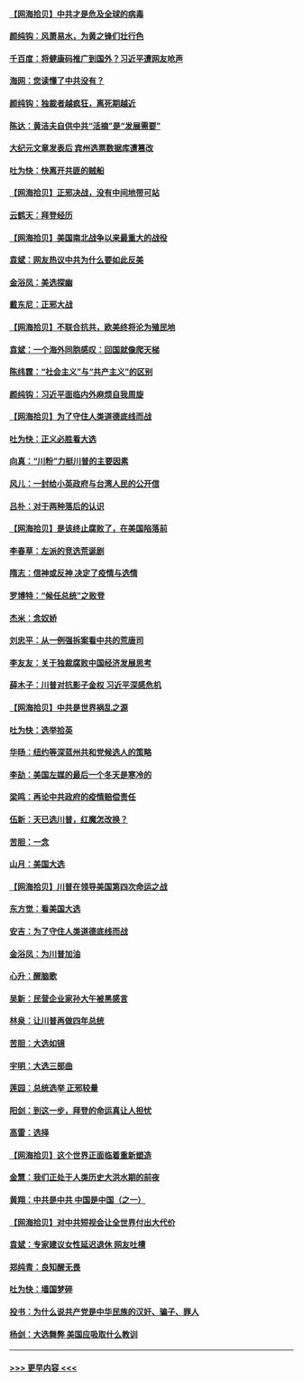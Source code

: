#### [【网海拾贝】中共才是危及全球的病毒](../pages/nsc993/n12571204.md?t=11241902) 
#### [颜纯钩：风萧易水，为黄之锋们壮行色](../pages/nsc993/n12571487.md?t=11241902) 
#### [千百度：将健康码推广到国外？习近平遭网友呛声](../pages/nsc993/n12570808.md?t=11241902) 
#### [海网：您读懂了中共没有？](../pages/nsc993/n12570487.md?t=11241902) 
#### [颜纯钩：独裁者越疯狂，离死期越近](../pages/nsc993/n12569055.md?t=11241902) 
#### [陈达：黄洁夫自供中共“活摘”是“发展需要”](../pages/nsc993/n12568541.md?t=11241902) 
#### [大纪元文章发表后 宾州选票数据库遭篡改](../pages/nsc993/n12568105.md?t=11241902) 
#### [吐为快：快离开共匪的贼船](../pages/nsc993/n12568462.md?t=11241902) 
#### [【网海拾贝】正邪决战，没有中间地带可站](../pages/nsc993/n12568439.md?t=11241902) 
#### [云鹤天：拜登经历](../pages/nsc993/n12567294.md?t=11241902) 
#### [【网海拾贝】美国南北战争以来最重大的战役](../pages/nsc993/n12567247.md?t=11241902) 
#### [袁斌：网友热议中共为什么要如此反美](../pages/nsc993/n12567162.md?t=11241902) 
#### [金浴凤：美选探幽](../pages/nsc993/n12567147.md?t=11241902) 
#### [戴东尼：正邪大战](../pages/nsc993/n12567033.md?t=11241902) 
#### [【网海拾贝】不联合抗共，欧美终将沦为殖民地](../pages/nsc993/n12565068.md?t=11241902) 
#### [袁斌：一个海外同胞感叹：回国就像爬天梯](../pages/nsc993/n12564986.md?t=11241902) 
#### [陈纬霆：“社会主义”与“共产主义”的区别](../pages/nsc993/n12562417.md?t=11241902) 
#### [颜纯钩：习近平面临内外麻烦自我周旋](../pages/nsc993/n12563356.md?t=11241902) 
#### [【网海拾贝】为了守住人类道德底线而战](../pages/nsc993/n12562542.md?t=11241902) 
#### [吐为快：正义必胜看大选](../pages/nsc993/n12561967.md?t=11241902) 
#### [向真：“川粉”力挺川普的主要因素](../pages/nsc993/n12560774.md?t=11241902) 
#### [风儿：一封给小英政府与台湾人民的公开信](../pages/nsc993/n12560581.md?t=11241902) 
#### [吕朴：对于两种落后的认识](../pages/nsc993/n12560492.md?t=11241902) 
#### [【网海拾贝】是该终止腐败了，在美国陷落前](../pages/nsc993/n12559936.md?t=11241902) 
#### [李春草：左派的竞选荒诞剧](../pages/nsc993/n12558380.md?t=11241902) 
#### [隋志：信神或反神 决定了疫情与选情](../pages/nsc993/n12558255.md?t=11241902) 
#### [罗博特：“候任总统”之败登](../pages/nsc993/n12558189.md?t=11241902) 
#### [杰米：念奴娇](../pages/nsc993/n12558174.md?t=11241902) 
#### [刘忠平：从一例强拆案看中共的荒唐司](../pages/nsc993/n12558036.md?t=11241902) 
#### [李友友：关于独裁腐败中国经济发展思考](../pages/nsc993/n12558004.md?t=11241902) 
#### [薛木子：川普对抗影子金权 习近平深感危机](../pages/nsc993/n12557342.md?t=11241902) 
#### [【网海拾贝】中共是世界祸乱之源](../pages/nsc993/n12555353.md?t=11241902) 
#### [吐为快：选举拾英](../pages/nsc993/n12555041.md?t=11241902) 
#### [华旸：纽约等深蓝州共和党候选人的策略](../pages/nsc993/n12554309.md?t=11241902) 
#### [李劼：美国左媒的最后一个冬天是寒冷的](../pages/nsc993/n12552947.md?t=11241902) 
#### [梁鸣：再论中共政府的疫情赔偿责任](../pages/nsc993/n12553012.md?t=11241902) 
#### [伍新：天已选川普，红魔怎改换？](../pages/nsc993/n12552970.md?t=11241902) 
#### [苦胆：一念](../pages/nsc993/n12552957.md?t=11241902) 
#### [山月：美国大选](../pages/nsc993/n12552446.md?t=11241902) 
#### [【网海拾贝】川普在领导美国第四次命运之战](../pages/nsc993/n12551973.md?t=11241902) 
#### [东方觉：看美国大选](../pages/nsc993/n12551647.md?t=11241902) 
#### [安吉：为了守住人类道德底线而战](../pages/nsc993/n12551111.md?t=11241902) 
#### [金浴凤：为川普加油](../pages/nsc993/n12551085.md?t=11241902) 
#### [心升：醒脑歌](../pages/nsc993/n12550984.md?t=11241902) 
#### [吴新：民营企业家孙大午被黑感言](../pages/nsc993/n12550656.md?t=11241902) 
#### [林泉：让川普再做四年总统](../pages/nsc993/n12550640.md?t=11241902) 
#### [苦胆：大选如镜](../pages/nsc993/n12550630.md?t=11241902) 
#### [宇明：大选三部曲](../pages/nsc993/n12550603.md?t=11241902) 
#### [莲园：总统选举 正邪较量](../pages/nsc993/n12550594.md?t=11241902) 
#### [阳剑：到这一步，拜登的命运真让人担忧](../pages/nsc993/n12549093.md?t=11241902) 
#### [高雷：选择](../pages/nsc993/n12549087.md?t=11241902) 
#### [【网海拾贝】这个世界正面临着重新塑造](../pages/nsc993/n12548326.md?t=11241902) 
#### [金慧：我们正处于人类历史大洪水期的前夜](../pages/nsc993/n12547914.md?t=11241902) 
#### [黄翔：中共是中共 中国是中国（之一）](../pages/nsc993/n12547576.md?t=11241902) 
#### [【网海拾贝】对中共短视会让全世界付出大代价](../pages/nsc993/n12546043.md?t=11241902) 
#### [袁斌：专家建议女性延迟退休 网友吐槽](../pages/nsc993/n12545424.md?t=11241902) 
#### [郑纯青：良知醒无畏](../pages/nsc993/n12545394.md?t=11241902) 
#### [吐为快：墙国梦碎](../pages/nsc993/n12545309.md?t=11241902) 
#### [投书：为什么说共产党是中华民族的汉奸、骗子、罪人](../pages/nsc993/n12545089.md?t=11241902) 
#### [杨剑：大选舞弊 美国应吸取什么教训](../pages/nsc993/n12543937.md?t=11241902) 

----
#### [ >>> 更早内容 <<< ](../indexes/nsc993-earlier.md)
